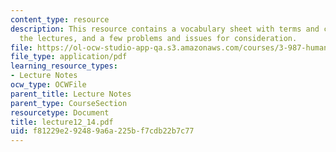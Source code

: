 ```yaml
---
content_type: resource
description: This resource contains a vocabulary sheet with terms and concepts from
  the lectures, and a few problems and issues for consideration.
file: https://ol-ocw-studio-app-qa.s3.amazonaws.com/courses/3-987-human-origins-and-evolution-spring-2006/f81229e292489a6a225bf7cdb22b7c77_lecture12_14.pdf
file_type: application/pdf
learning_resource_types:
- Lecture Notes
ocw_type: OCWFile
parent_title: Lecture Notes
parent_type: CourseSection
resourcetype: Document
title: lecture12_14.pdf
uid: f81229e2-9248-9a6a-225b-f7cdb22b7c77
---
```

